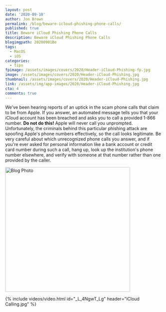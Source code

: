 ```yaml
---
layout: post
date: '2020-09-10'
author: Jon Brown
permalink: /blog/beware-icloud-phishing-phone-calls/
published: true
title: Beware iCloud Phishing Phone Calls
description: Beware iCloud Phishing Phone Calls
blogimgpath: 20200901Be
tags:
  - MacOS
  - iOS
categories:
  - tips
fpimage: /assets/images/covers/2020/Header-iCloud-Phishing-fp.jpg
image: /assets/images/covers/2020/Header-iCloud-Phishing.jpg
thumbnail: /assets/images/covers/2020/Header-iCloud-Phishing.jpg
link: /assets/img/app-images/2020/Header-iCloud-Phishing.jpg
cta: 4
comments: true
---
```

We've been hearing reports of an uptick in the scam phone calls that
claim to be from Apple. If you answer, an automated message tells you
that your iCloud account has been breached and asks you to call a
provided 1-866 number. **Do not do this!** Apple will never call you
unprompted. Unfortunately, the criminals behind this particular phishing
attack are spoofing Apple's phone numbers effectively, so the call looks
legitimate. Be very careful about which unrecognized phone calls you
answer, and if you're ever asked for personal information like a bank
account or credit card number during such a call, hang up, look up the
institution's phone number elsewhere, and verify with someone at that
number rather than one provided by the caller.

<img alt="Blog Photo" src="{{ site.site_cdn }}/assets/images/blog/2020/20200901Be/iCloud-phishing-call.jpg" class="img-fluid rounded m-2" width="400" />

{% include videos/video.html id="_L_4NgwT_Lg" header="iCloud Calling.jpg" %}